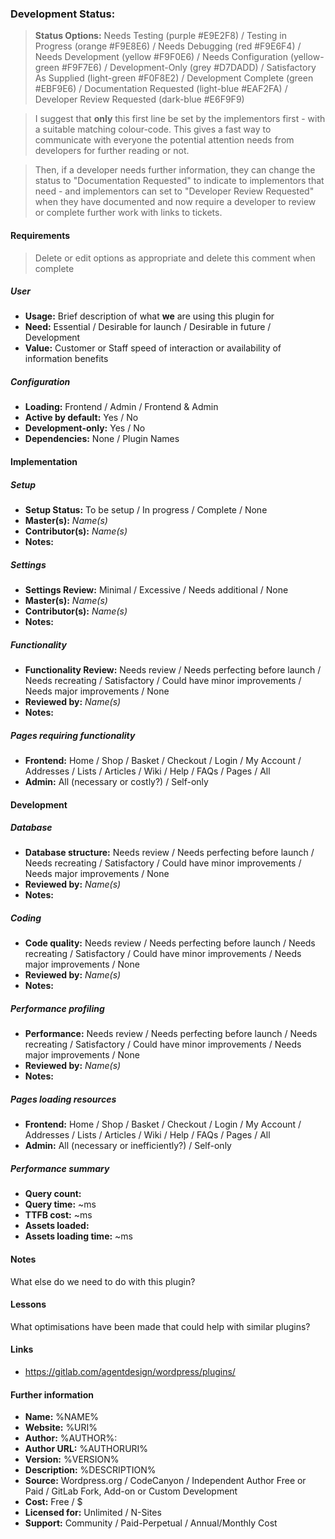 ### Development Status:

> **Status Options:** Needs Testing (purple #E9E2F8) / Testing in Progress (orange #F9E8E6) / Needs Debugging (red #F9E6F4) / Needs Development (yellow #F9F0E6) / Needs Configuration (yellow-green #F9F7E6) / Development-Only (grey #D7DADD) / Satisfactory As Supplied (light-green #F0F8E2) / Development Complete (green #EBF9E6) / Documentation Requested (light-blue #EAF2FA) / Developer Review Requested (dark-blue #E6F9F9)

> I suggest that **only** this first line be set by the implementors first - with a suitable matching colour-code. This gives a fast way to communicate with everyone the potential attention needs from developers for further reading or not.

> Then, if a developer needs further information, they can change the status to "Documentation Requested" to indicate to implementors that need - and implementors can set to "Developer Review Requested" when they have documented and now require a developer to review or complete further work with links to tickets.

#### Requirements

> Delete or edit options as appropriate and delete this comment when complete

##### User
* **Usage:** Brief description of what **we** are using this plugin for
* **Need:** Essential / Desirable for launch / Desirable in future / Development
* **Value:** Customer or Staff speed of interaction or availability of information benefits

##### Configuration
* **Loading:** Frontend / Admin / Frontend & Admin
* **Active by default:** Yes / No
* **Development-only:** Yes / No
* **Dependencies:** None / Plugin Names

#### Implementation

##### Setup
* **Setup Status:** To be setup / In progress / Complete / None
* **Master(s):**  *Name(s)*
* **Contributor(s):**  *Name(s)*
* **Notes:**

##### Settings
* **Settings Review:** Minimal / Excessive / Needs additional / None
* **Master(s):**  *Name(s)*
* **Contributor(s):**  *Name(s)*
* **Notes:**

##### Functionality
* **Functionality Review:** Needs review / Needs perfecting before launch / Needs recreating / Satisfactory / Could have minor improvements / Needs major improvements / None
* **Reviewed by:**  *Name(s)*
* **Notes:**

##### Pages requiring functionality
* **Frontend:** Home / Shop / Basket / Checkout / Login / My Account / Addresses / Lists / Articles / Wiki / Help / FAQs / Pages / All
* **Admin:** All (necessary or costly?) / Self-only

#### Development

##### Database
* **Database structure:** Needs review / Needs perfecting before launch / Needs recreating / Satisfactory / Could have minor improvements / Needs major improvements / None
* **Reviewed by:**  *Name(s)*
* **Notes:**

##### Coding
* **Code quality:** Needs review / Needs perfecting before launch / Needs recreating / Satisfactory / Could have minor improvements / Needs major improvements / None
* **Reviewed by:**  *Name(s)*
* **Notes:**

##### Performance profiling
* **Performance:** Needs review / Needs perfecting before launch / Needs recreating / Satisfactory / Could have minor improvements / Needs major improvements / None
* **Reviewed by:**  *Name(s)*
* **Notes:**

##### Pages loading resources
* **Frontend:** Home / Shop / Basket / Checkout / Login / My Account / Addresses / Lists / Articles / Wiki / Help / FAQs / Pages / All
* **Admin:** All (necessary or inefficiently?) / Self-only

##### Performance summary

* **Query count:**
* **Query time:** ~ms
* **TTFB cost:** ~ms
* **Assets loaded:**
* **Assets loading time:** ~ms

#### Notes
What else do we need to do with this plugin?

#### Lessons
What optimisations have been made that could help with similar plugins?

#### Links
- https://gitlab.com/agentdesign/wordpress/plugins/

#### Further information
* **Name:** %NAME%
* **Website:** %URI%
* **Author:** %AUTHOR%:
* **Author URL:** %AUTHORURI%
* **Version:** %VERSION%
* **Description:** %DESCRIPTION%
* **Source:** Wordpress.org / CodeCanyon / Independent Author Free or Paid / GitLab Fork, Add-on or Custom Development
* **Cost:** Free / $
* **Licensed for:** Unlimited / N-Sites
* **Support:** Community / Paid-Perpetual / Annual/Monthly Cost
